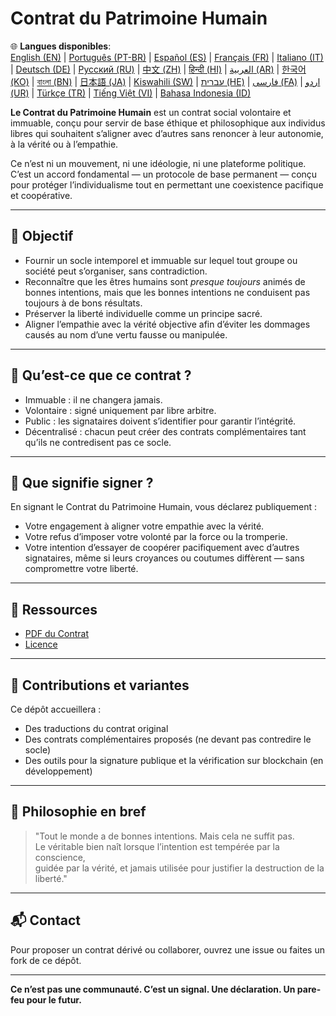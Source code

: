 
# Contrat du Patrimoine Humain

🌐 **Langues disponibles**:  
[English (EN)](./index.md) | [Português (PT-BR)](./README_pt-BR.md) | [Español (ES)](./README_es.md) | [Français (FR)](./README_fr.md) | [Italiano (IT)](./README_it.md) | [Deutsch (DE)](./README_de.md) | [Русский (RU)](./README_ru.md) | [中文 (ZH)](./README_zh.md) | [हिन्दी (HI)](./README_hi.md) | [العربية (AR)](./README_ar.md) | [한국어 (KO)](./README_ko.md) | [বাংলা (BN)](./README_bn.md) | [日本語 (JA)](./README_ja.md) | [Kiswahili (SW)](./README_sw.md) | [עברית (HE)](./README_he.md) | [فارسی (FA)](./README_fa.md) | [اردو (UR)](./README_ur.md) | [Türkçe (TR)](./README_tr.md) | [Tiếng Việt (VI)](./README_vi.md) | [Bahasa Indonesia (ID)](./README_id.md)

**Le Contrat du Patrimoine Humain** est un contrat social volontaire et immuable, conçu pour servir de base éthique et philosophique aux individus libres qui souhaitent s’aligner avec d’autres sans renoncer à leur autonomie, à la vérité ou à l’empathie.

Ce n’est ni un mouvement, ni une idéologie, ni une plateforme politique. C’est un accord fondamental — un protocole de base permanent — conçu pour protéger l’individualisme tout en permettant une coexistence pacifique et coopérative.

---

## 🌱 Objectif

- Fournir un socle intemporel et immuable sur lequel tout groupe ou société peut s’organiser, sans contradiction.
- Reconnaître que les êtres humains sont *presque toujours* animés de bonnes intentions, mais que les bonnes intentions ne conduisent pas toujours à de bons résultats.
- Préserver la liberté individuelle comme un principe sacré.
- Aligner l’empathie avec la vérité objective afin d’éviter les dommages causés au nom d’une vertu fausse ou manipulée.

---

## 📜 Qu’est-ce que ce contrat ?

- Immuable : il ne changera jamais.
- Volontaire : signé uniquement par libre arbitre.
- Public : les signataires doivent s’identifier pour garantir l’intégrité.
- Décentralisé : chacun peut créer des contrats complémentaires tant qu’ils ne contredisent pas ce socle.

---

## 🔏 Que signifie signer ?

En signant le Contrat du Patrimoine Humain, vous déclarez publiquement :

- Votre engagement à aligner votre empathie avec la vérité.
- Votre refus d’imposer votre volonté par la force ou la tromperie.
- Votre intention d’essayer de coopérer pacifiquement avec d’autres signataires, même si leurs croyances ou coutumes diffèrent — sans compromettre votre liberté.

---

## 📎 Ressources

- [PDF du Contrat](./assets/pdfs/Contrat_du_Patrimoine_Humain.pdf)
- [Licence](./LICENSE)

---

## 🤝 Contributions et variantes

Ce dépôt accueillera :

- Des traductions du contrat original
- Des contrats complémentaires proposés (ne devant pas contredire le socle)
- Des outils pour la signature publique et la vérification sur blockchain (en développement)

---

## 🧠 Philosophie en bref

> "Tout le monde a de bonnes intentions. Mais cela ne suffit pas.  
> Le véritable bien naît lorsque l’intention est tempérée par la conscience,  
> guidée par la vérité, et jamais utilisée pour justifier la destruction de la liberté."

---

## 📬 Contact

Pour proposer un contrat dérivé ou collaborer, ouvrez une issue ou faites un fork de ce dépôt.

---

**Ce n’est pas une communauté. C’est un signal. Une déclaration. Un pare-feu pour le futur.**
